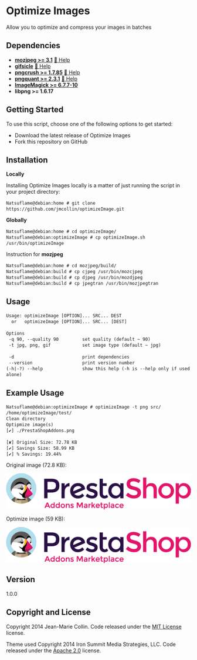 Optimize Images
=========

Allow you to optimize and compress your images in batches


## Dependencies

* [**mozjpeg >= 3.1**](https://github.com/mozilla/mozjpeg) [:link: Help](https://goo.gl/yvHJBx)
* [**gifsicle**](https://github.com/kohler/gifsicle) [:link: Help](https://goo.gl/if9HMH)
* [**pngcrush >= 1.7.85**](http://pmt.sourceforge.net/pngcrush/) [:link: Help](https://goo.gl/8HzFZu)
* [**pngquant >= 2.3.1**](https://github.com/pornel/pngquant) [:link: Help](https://goo.gl/fxnFOl)
* [**ImageMagick >= 6.7.7-10**](https://github.com/ImageMagick/ImageMagick)
* **libpng >= 1.6.17**


## Getting Started

To use this script, choose one of the following options to get started:

* Download the latest release of Optimize Images
* Fork this repository on GitHub


## Installation


**Locally**

Installing Optimize Images locally is a matter of just running the script in your project directory:

```
Natsuflame@debian:home # git clone https://github.com/jmcollin/optimizeImage.git
```

**Globally**

```
Natsuflame@debian:home # cd optimizeImage/
Natsuflame@debian:optimizeImage # cp optimizeImage.sh /usr/bin/optimizeImage
```

Instruction for **mozjpeg**

```
Natsuflame@debian:home # cd mozjpeg/build/
Natsuflame@debian:build # cp cjpeg /usr/bin/mozcjpeg
Natsuflame@debian:build # cp djpeg /usr/bin/mozdjpeg
Natsuflame@debian:build # cp jpegtran /usr/bin/mozjpegtran
```

## Usage

```
Usage: optimizeImage [OPTION]... SRC... DEST
  or   optimizeImage [OPTION]... SRC... [DEST]

Options
 -q 90, --quality 90         set quality (default ~ 90)
 -t jpg, png, gif            set image type (default ~ jpg)

 -d                          print dependencies
 --version                   print version number
(-h|-?) --help               show this help (-h is --help only if used alone)
```

## Example Usage
```
Natsuflame@debian:optimizeImage # optimizeImage -t png src/ /home/optimizeImage/test/
Clean directory
Optipmize image(s)
[✔] ./PrestaShopAddons.png

[✘] Original Size: 72.78 KB
[✔] Savings Size: 58.99 KB
[✔] % Savings: 19.44%

```

Original image (72.8 KB):

![alt text](https://github.com/jmcollin/optimizeImage/blob/master/src/PrestaShopAddons.png "Original")


Optimize image (59 KB):

![alt text](https://github.com/jmcollin/optimizeImage/blob/master/test/PrestaShopAddons.png "Optimize")

## Version
1.0.0

## Copyright and License

Copyright 2014 Jean-Marie Collin. Code released under the [MIT License](https://github.com/jmcollin/autoindex/blob/master/LICENSE) license.

Theme used Copyright 2014 Iron Summit Media Strategies, LLC. Code released under the [Apache 2.0](https://github.com/IronSummitMedia/startbootstrap-freelancer/blob/gh-pages/LICENSE) license.
